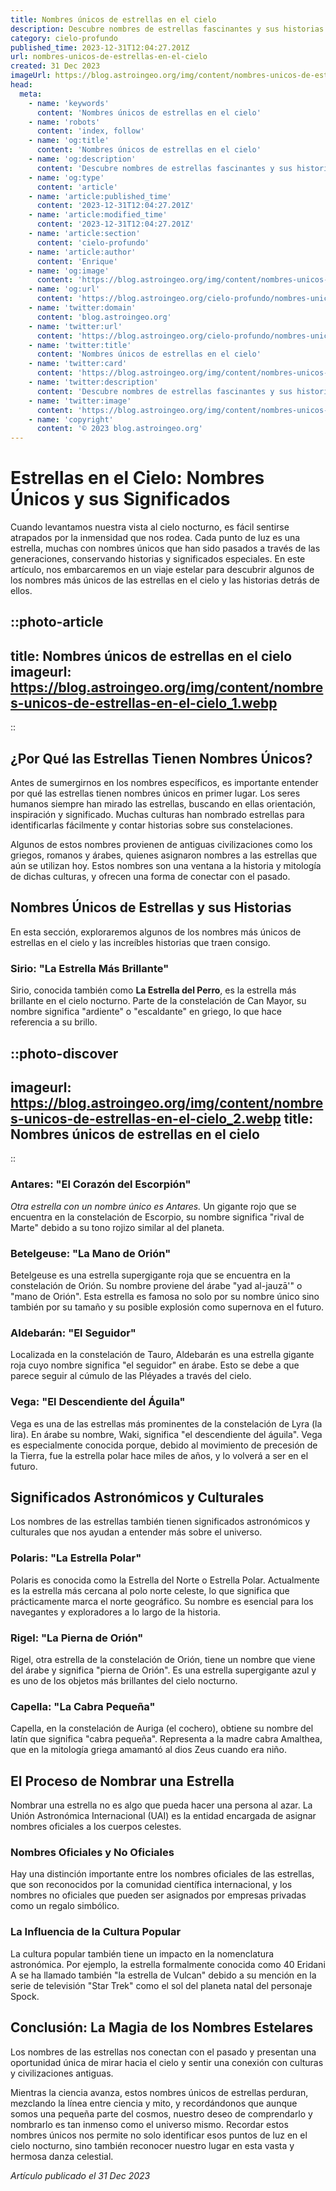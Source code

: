 ```yaml
---
title: Nombres únicos de estrellas en el cielo
description: Descubre nombres de estrellas fascinantes y sus historias celestiales. Sumérgete en el cosmos y da a tus estelares favoritas un nombre singular.
category: cielo-profundo
published_time: 2023-12-31T12:04:27.201Z
url: nombres-unicos-de-estrellas-en-el-cielo
created: 31 Dec 2023
imageUrl: https://blog.astroingeo.org/img/content/nombres-unicos-de-estrellas-en-el-cielo_1.webp
head:
  meta:
    - name: 'keywords'
      content: 'Nombres únicos de estrellas en el cielo'
    - name: 'robots'
      content: 'index, follow'
    - name: 'og:title'
      content: 'Nombres únicos de estrellas en el cielo'
    - name: 'og:description'
      content: 'Descubre nombres de estrellas fascinantes y sus historias celestiales. Sumérgete en el cosmos y da a tus estelares favoritas un nombre singular.'
    - name: 'og:type'
      content: 'article'
    - name: 'article:published_time'
      content: '2023-12-31T12:04:27.201Z'
    - name: 'article:modified_time'
      content: '2023-12-31T12:04:27.201Z'
    - name: 'article:section'
      content: 'cielo-profundo'
    - name: 'article:author'
      content: 'Enrique'
    - name: 'og:image'
      content: 'https://blog.astroingeo.org/img/content/nombres-unicos-de-estrellas-en-el-cielo_1.webp'
    - name: 'og:url'
      content: 'https://blog.astroingeo.org/cielo-profundo/nombres-unicos-de-estrellas-en-el-cielo'
    - name: 'twitter:domain'
      content: 'blog.astroingeo.org'
    - name: 'twitter:url'
      content: 'https://blog.astroingeo.org/cielo-profundo/nombres-unicos-de-estrellas-en-el-cielo'
    - name: 'twitter:title'
      content: 'Nombres únicos de estrellas en el cielo'
    - name: 'twitter:card'
      content: 'https://blog.astroingeo.org/img/content/nombres-unicos-de-estrellas-en-el-cielo_1.webp'
    - name: 'twitter:description'
      content: 'Descubre nombres de estrellas fascinantes y sus historias celestiales. Sumérgete en el cosmos y da a tus estelares favoritas un nombre singular.'
    - name: 'twitter:image'
      content: 'https://blog.astroingeo.org/img/content/nombres-unicos-de-estrellas-en-el-cielo_1.webp'
    - name: 'copyright'
      content: '© 2023 blog.astroingeo.org'
---
```

# Estrellas en el Cielo: Nombres Únicos y sus Significados

Cuando levantamos nuestra vista al cielo nocturno, es fácil sentirse atrapados por la inmensidad que nos rodea. Cada punto de luz es una estrella, muchas con nombres únicos que han sido pasados a través de las generaciones, conservando historias y significados especiales. En este artículo, nos embarcaremos en un viaje estelar para descubrir algunos de los nombres más únicos de las estrellas en el cielo y las historias detrás de ellos.

::photo-article
---
title: Nombres únicos de estrellas en el cielo
imageurl: https://blog.astroingeo.org/img/content/nombres-unicos-de-estrellas-en-el-cielo_1.webp
---
::

## ¿Por Qué las Estrellas Tienen Nombres Únicos?

Antes de sumergirnos en los nombres específicos, es importante entender por qué las estrellas tienen nombres únicos en primer lugar. Los seres humanos siempre han mirado las estrellas, buscando en ellas orientación, inspiración y significado. Muchas culturas han nombrado estrellas para identificarlas fácilmente y contar historias sobre sus constelaciones.

Algunos de estos nombres provienen de antiguas civilizaciones como los griegos, romanos y árabes, quienes asignaron nombres a las estrellas que aún se utilizan hoy. Estos nombres son una ventana a la historia y mitología de dichas culturas, y ofrecen una forma de conectar con el pasado.

## Nombres Únicos de Estrellas y sus Historias

En esta sección, exploraremos algunos de los nombres más únicos de estrellas en el cielo y las increíbles historias que traen consigo.

### Sirio: "La Estrella Más Brillante"

Sirio, conocida también como **La Estrella del Perro**, es la estrella más brillante en el cielo nocturno. Parte de la constelación de Can Mayor, su nombre significa "ardiente" o "escaldante" en griego, lo que hace referencia a su brillo.


::photo-discover
---
imageurl: https://blog.astroingeo.org/img/content/nombres-unicos-de-estrellas-en-el-cielo_2.webp
title: Nombres únicos de estrellas en el cielo
---
::

### Antares: "El Corazón del Escorpión"

_Otra estrella con un nombre único es Antares._ Un gigante rojo que se encuentra en la constelación de Escorpio, su nombre significa "rival de Marte" debido a su tono rojizo similar al del planeta.

### Betelgeuse: "La Mano de Orión"

Betelgeuse es una estrella supergigante roja que se encuentra en la constelación de Orión. Su nombre proviene del árabe "yad al-jauzā'" o "mano de Orión". Esta estrella es famosa no solo por su nombre único sino también por su tamaño y su posible explosión como supernova en el futuro.

### Aldebarán: "El Seguidor"

Localizada en la constelación de Tauro, Aldebarán es una estrella gigante roja cuyo nombre significa "el seguidor" en árabe. Esto se debe a que parece seguir al cúmulo de las Pléyades a través del cielo.

### Vega: "El Descendiente del Águila"

Vega es una de las estrellas más prominentes de la constelación de Lyra (la lira). En árabe su nombre, Waki, significa "el descendiente del águila". Vega es especialmente conocida porque, debido al movimiento de precesión de la Tierra, fue la estrella polar hace miles de años, y lo volverá a ser en el futuro.

## Significados Astronómicos y Culturales

Los nombres de las estrellas también tienen significados astronómicos y culturales que nos ayudan a entender más sobre el universo.

### Polaris: "La Estrella Polar"

Polaris es conocida como la Estrella del Norte o Estrella Polar. Actualmente es la estrella más cercana al polo norte celeste, lo que significa que prácticamente marca el norte geográfico. Su nombre es esencial para los navegantes y exploradores a lo largo de la historia.

### Rigel: "La Pierna de Orión"

Rigel, otra estrella de la constelación de Orión, tiene un nombre que viene del árabe y significa "pierna de Orión". Es una estrella supergigante azul y es uno de los objetos más brillantes del cielo nocturno.

### Capella: "La Cabra Pequeña"

Capella, en la constelación de Auriga (el cochero), obtiene su nombre del latín que significa "cabra pequeña". Representa a la madre cabra Amalthea, que en la mitología griega amamantó al dios Zeus cuando era niño.

## El Proceso de Nombrar una Estrella

Nombrar una estrella no es algo que pueda hacer una persona al azar. La Unión Astronómica Internacional (UAI) es la entidad encargada de asignar nombres oficiales a los cuerpos celestes.

### Nombres Oficiales y No Oficiales

Hay una distinción importante entre los nombres oficiales de las estrellas, que son reconocidos por la comunidad científica internacional, y los nombres no oficiales que pueden ser asignados por empresas privadas como un regalo simbólico.

### La Influencia de la Cultura Popular

La cultura popular también tiene un impacto en la nomenclatura astronómica. Por ejemplo, la estrella formalmente conocida como 40 Eridani A se ha llamado también "la estrella de Vulcan" debido a su mención en la serie de televisión "Star Trek" como el sol del planeta natal del personaje Spock.

## Conclusión: La Magia de los Nombres Estelares

Los nombres de las estrellas nos conectan con el pasado y presentan una oportunidad única de mirar hacia el cielo y sentir una conexión con culturas y civilizaciones antiguas.

Mientras la ciencia avanza, estos nombres únicos de estrellas perduran, mezclando la línea entre ciencia y mito, y recordándonos que aunque somos una pequeña parte del cosmos, nuestro deseo de comprendarlo y nombrarlo es tan inmenso como el universo mismo. Recordar estos nombres únicos nos permite no solo identificar esos puntos de luz en el cielo nocturno, sino también reconocer nuestro lugar en esta vasta y hermosa danza celestial.

_Artículo publicado el 31 Dec 2023_